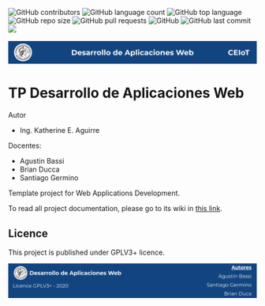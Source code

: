 
![GitHub contributors](https://img.shields.io/github/contributors/kathemica/daw-project?style=plastic)
![GitHub language count](https://img.shields.io/github/languages/count/kathemica/daw-project?style=plastic)
![GitHub top language](https://img.shields.io/github/languages/top/kathemica/daw-project?style=plastic)
![GitHub repo size](https://img.shields.io/github/repo-size/kathemica/daw-project?style=plastic)
![GitHub pull requests](https://img.shields.io/github/issues-pr/kathemica/daw-project?style=plastic)
![GitHub](https://img.shields.io/github/license/kathemica/daw-project?style=plastic)
![GitHub last commit](https://img.shields.io/github/last-commit/kathemica/daw-project?color=red&style=plastic)<br>
[<img src="https://img.shields.io/badge/Linkedin-kathesama-blue?style=plastic">](https://www.linkedin.com/in/kathesama)


![header](doc/header.png)

# TP Desarrollo de Aplicaciones Web

Autor

* Ing. Katherine E. Aguirre

Docentes:

* Agustin Bassi
* Brian Ducca
* Santiago Germino

Template project for Web Applications Development.

To read all project documentation, please go to its wiki in [this link](https://github.com/ce-iot/daw-project-template/wiki).

## Licence

This project is published under GPLV3+ licence.

![footer](doc/footer.png)

